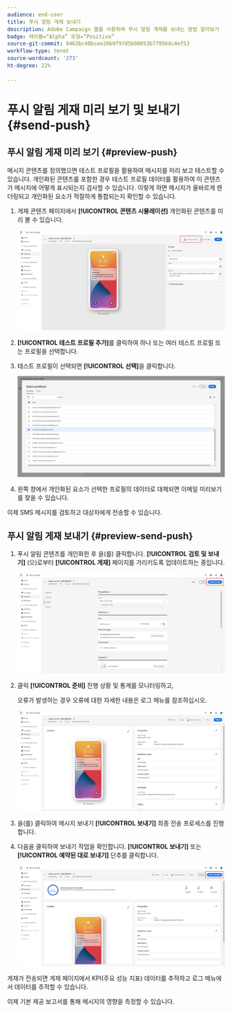 ```yaml
---
audience: end-user
title: 푸시 알림 게재 보내기
description: Adobe Campaign 웹을 사용하여 푸시 알림 게재를 보내는 방법 알아보기
badge: 레이블=“Alpha” 유형=“Positive”
source-git-commit: 0463bc48bcee20b9f97d5b98053b77956dc4ef53
workflow-type: tm+mt
source-wordcount: '273'
ht-degree: 22%

---
```


# 푸시 알림 게재 미리 보기 및 보내기 {#send-push}

## 푸시 알림 게재 미리 보기 {#preview-push}

메시지 콘텐츠를 정의했으면 테스트 프로필을 활용하여 메시지를 미리 보고 테스트할 수 있습니다. 개인화된 콘텐츠를 포함한 경우 테스트 프로필 데이터를 활용하여 이 콘텐츠가 메시지에 어떻게 표시되는지 검사할 수 있습니다. 이렇게 하면 메시지가 올바르게 렌더링되고 개인화된 요소가 적절하게 통합되는지 확인할 수 있습니다.

1. 게재 콘텐츠 페이지에서 **[!UICONTROL 콘텐츠 시뮬레이션]** 개인화된 콘텐츠를 미리 볼 수 있습니다.

   ![](assets/push_send_1.png)

1. **[!UICONTROL 테스트 프로필 추가]**&#x200B;를 클릭하여 하나 또는 여러 테스트 프로필 또는 프로필을 선택합니다.

1. 테스트 프로필이 선택되면 **[!UICONTROL 선택]**&#x200B;을 클릭합니다.

   ![](assets/push_send_5.png)

1. 왼쪽 창에서 개인화된 요소가 선택한 프로필의 데이터로 대체되면 이메일 미리보기를 찾을 수 있습니다.

이제 SMS 메시지를 검토하고 대상자에게 전송할 수 있습니다.

## 푸시 알림 게재 보내기 {#preview-send-push}

1. 푸시 알림 콘텐츠를 개인화한 후 을(를) 클릭합니다. **[!UICONTROL 검토 및 보내기]** (으)로부터 **[!UICONTROL 게재]** 페이지를 가리키도록 업데이트하는 중입니다.

   ![](assets/push_send_2.png)

1. 클릭 **[!UICONTROL 준비]** 진행 상황 및 통계를 모니터링하고,

   오류가 발생하는 경우 오류에 대한 자세한 내용은 로그 메뉴를 참조하십시오.

   ![](assets/push_send_3.png)

1. 을(를) 클릭하여 메시지 보내기 **[!UICONTROL 보내기]** 최종 전송 프로세스를 진행합니다.

1. 다음을 클릭하여 보내기 작업을 확인합니다. **[!UICONTROL 보내기]** 또는 **[!UICONTROL 예약된 대로 보내기]** 단추를 클릭합니다.

   ![](assets/push_send_4.png)

게재가 전송되면 게재 페이지에서 KPI(주요 성능 지표) 데이터를 추적하고 로그 메뉴에서 데이터를 추적할 수 있습니다.

이제 기본 제공 보고서를 통해 메시지의 영향을 측정할 수 있습니다.
